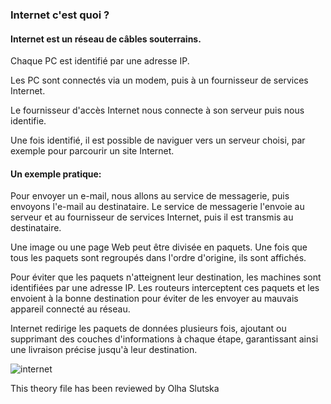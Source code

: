 ### Internet c'est quoi ?

#### Internet est un réseau de câbles souterrains.

Chaque PC est identifié par une adresse IP.

Les PC sont connectés via un modem, puis à un fournisseur de services Internet.

Le fournisseur d'accès Internet nous connecte à son serveur puis nous identifie.

Une fois identifié, il est possible de naviguer vers un serveur choisi, par exemple pour parcourir un site Internet.

#### Un exemple pratique:

Pour envoyer un e-mail, nous allons au service de messagerie, puis envoyons l'e-mail au destinataire. Le service de messagerie l'envoie au serveur et au fournisseur de services Internet, puis il est transmis au destinataire.

Une image ou une page Web peut être divisée en paquets. Une fois que tous les paquets sont regroupés dans l'ordre d'origine, ils sont affichés.

Pour éviter que les paquets n'atteignent leur destination, les machines sont identifiées par une adresse IP. Les routeurs interceptent ces paquets et les envoient à la bonne destination pour éviter de les envoyer au mauvais appareil connecté au réseau.

Internet redirige les paquets de données plusieurs fois, ajoutant ou supprimant des couches d'informations à chaque étape, garantissant ainsi une livraison précise jusqu'à leur destination.

![internet](https://tse3.mm.bing.net/th?id=OIP.fpTD5CUT80C5QAWQy-v-pAHaFj&pid=Api&P=0&h=180)

This theory file has been reviewed by Olha Slutska
